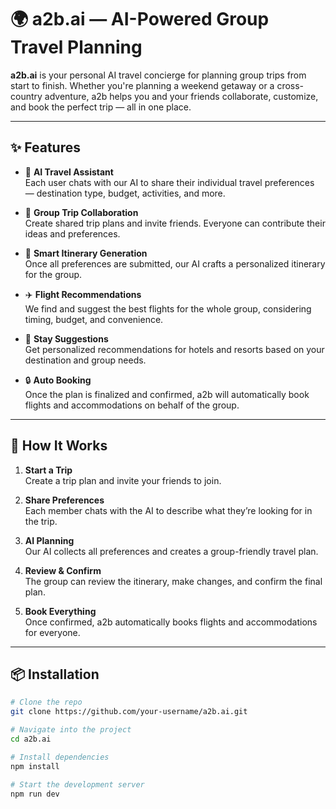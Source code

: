 # 🌍 a2b.ai — AI-Powered Group Travel Planning

**a2b.ai** is your personal AI travel concierge for planning group trips from start to finish. Whether you're planning a weekend getaway or a cross-country adventure, a2b helps you and your friends collaborate, customize, and book the perfect trip — all in one place.

---

## ✨ Features

- 🧠 **AI Travel Assistant**  
  Each user chats with our AI to share their individual travel preferences — destination type, budget, activities, and more.

- 👯 **Group Trip Collaboration**  
  Create shared trip plans and invite friends. Everyone can contribute their ideas and preferences.

- 🧭 **Smart Itinerary Generation**  
  Once all preferences are submitted, our AI crafts a personalized itinerary for the group.

- ✈️ **Flight Recommendations**  
  We find and suggest the best flights for the whole group, considering timing, budget, and convenience.

- 🏨 **Stay Suggestions**  
  Get personalized recommendations for hotels and resorts based on your destination and group needs.

- 🔒 **Auto Booking**  
  Once the plan is finalized and confirmed, a2b will automatically book flights and accommodations on behalf of the group.

---

## 🚀 How It Works

1. **Start a Trip**  
   Create a trip plan and invite your friends to join.

2. **Share Preferences**  
   Each member chats with the AI to describe what they’re looking for in the trip.

3. **AI Planning**  
   Our AI collects all preferences and creates a group-friendly travel plan.

4. **Review & Confirm**  
   The group can review the itinerary, make changes, and confirm the final plan.

5. **Book Everything**  
   Once confirmed, a2b automatically books flights and accommodations for everyone.

---

## 📦 Installation

```bash
# Clone the repo
git clone https://github.com/your-username/a2b.ai.git

# Navigate into the project
cd a2b.ai

# Install dependencies
npm install

# Start the development server
npm run dev
